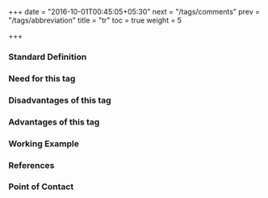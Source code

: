 +++
date = "2016-10-01T00:45:05+05:30"
next = "/tags/comments"
prev = "/tags/abbreviation"
title = "tr"
toc = true
weight = 5

+++

<h3>Standard Definition</h3>

<h3>Need for this tag</h3>

<h3>Disadvantages of this tag</h3>

<h3>Advantages of this tag</h3>

<h3>Working Example</h3>

<h3>References</h3>

<h3>Point of Contact</h3>
